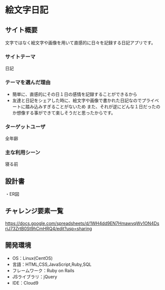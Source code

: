 # 絵文字日記

## サイト概要
文字ではなく絵文字や画像を用いて直感的に日々を記録する日記アプリです。

### サイトテーマ
日記

### テーマを選んだ理由
* 簡単に、直感的にその日１日の感情を記録することができるから
* 友達と日記をシェアした時に、絵文字や画像で書かれた日記なのでプライベートに踏み込みすぎることがないため
また、それが逆にどんな１日だったのか想像する事ができて楽しそうだと思ったからです。

### ターゲットユーザ
全年齢

### 主な利用シーン
寝る前

## 設計書
・ER図

## チャレンジ要素一覧
https://docs.google.com/spreadsheets/d/1WH4dd9EN7HmawvqWv1ON4DsriJ73ZrtB0St9hCmHRQ4/edit?usp=sharing

## 開発環境
- OS：Linux(CentOS)
- 言語：HTML,CSS,JavaScript,Ruby,SQL
- フレームワーク：Ruby on Rails
- JSライブラリ：jQuery
- IDE：Cloud9
